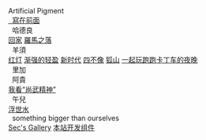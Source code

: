 <div class="logo-container">
    <div class="logo-text">Artificial Pigment</div>
</div>

<div class="new-sidebar">
    <a href="#/README" class="member"><i class="fa-solid fa-dumpster-fire"></i>&nbsp;&nbsp;寫在前面</a>
    <div class="member"><i class="fa-solid fa-street-view"></i>&nbsp;&nbsp;哈德良</a></div>
        <div class="work-list">
            <a href="#/ver.cht/回家" class="works">回家</a>
            <a href="#/ver.cht/罗马之落" class="works">羅馬之落</a>
        </div>  
    <div class="member"><i class="fa-solid fa-puzzle-piece"></i>&nbsp;&nbsp;羊須</div>
        <div class="work-list">
            <a href="#/yx/红灯" class="works">红灯</a>
            <a href="#/yx/渐强的轻盈" class="works">渐强的轻盈</a>
            <a href="#/yx/新时代" class="works">新时代</a>
            <a href="#/yx/四不像" class="works">四不像</a>
            <a href="#/yx/狐山" class="works">狐山</a>
            <a href="#/yx/一起玩跑跑卡丁车的夜晚" class="works">一起玩跑跑卡丁车的夜晚</a>
        </div>
    <div class="member"><i class="fa-solid fa-spinner fa-spin-pulse"></i>&nbsp;&nbsp;里加</div>
        <div class="work-list">
        </div>  
    <div class="member" onclick="pushout('ag-work-list')"><i class="fa-solid fa-bicycle"></i>&nbsp;&nbsp;阿貴</div>
        <div class="work-list">
            <a href="#/ag/我看尚武精神" class="works">我看“尚武精神”</a>
        </div>
    <div class="member"><i class="fa-solid fa-puzzle-piece"></i>&nbsp;&nbsp;午兒</div>
            <div class="work-list">
            <a href="#/ver.cht/浮世水" class="works">浮世水</a>
            </div> 
    <div class="member" style="text-transform:lowercase;"><i class="fa-solid fa-arrow-circle-up"></i>&nbsp;&nbsp;something bigger than ourselves</div>
        <div class="work-list">
            <a href="#/biggerThanUs/Sec's Gallery" class="works">Sec's Gallery</a>
            <a href="#/biggerThanUs/DevTool" class="works">本站开发组件</a>
        </div>
</div>